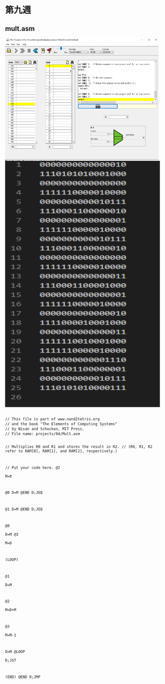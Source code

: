# 第九週

## mult.asm
<img src="https://github.com/owen4096/co109a/blob/master/04/mult/mult.png" width="500" height="400"  align=center /> 
<img src="https://github.com/owen4096/co109a/blob/master/04/mult/mult_hack.png" width="600" height="800"  align=center /> 
<pre><code>
// This file is part of www.nand2tetris.org
// and the book "The Elements of Computing Systems"
// by Nisan and Schocken, MIT Press.
// File name: projects/04/Mult.asm

// Multiplies R0 and R1 and stores the result in R2.
// (R0, R1, R2 refer to RAM[0], RAM[1], and RAM[2], respectively.)

// Put your code here.
@2	
M=0	

@0
D=M
@END
D;JEQ	

@1
D=M
@END
D;JEQ	

@0	
D=M	
@3	
M=D	


(LOOP)

@1	
D=M	

@2	
M=D+M	

@3	
M=M-1	

D=M	
@LOOP	
D;JGT		


(END)
@END
0;JMP	

</code></pre>
